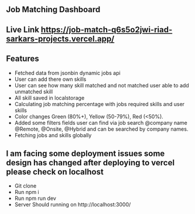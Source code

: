 ## Job Matching Dashboard

## Live Link https://job-match-q6s5o2jwi-riad-sarkars-projects.vercel.app/



## Features

 - Fetched data from jsonbin dynamic jobs api
 - User can add there own skills
 - User can see how many skill matched and not matched user able to add unmatched skill
 - All skill saved in localstorage
 - Calculating job matching percentage with jobs required skills and user skills
 - Color changes Green (80%+), Yellow (50-79%), Red (<50%).
 - Added some filters fields user can find via job search @company name @Remote, @Onsite, @Hybrid and can be searched by company names.
 - Fetching jobs and skills globally


 ## I am facing some deployment issues some design has changed after deploying to vercel please check on localhost

  - Git clone
  - Run npm i
  - Run npm run dev
  - Server Should running on http://localhost:3000/


